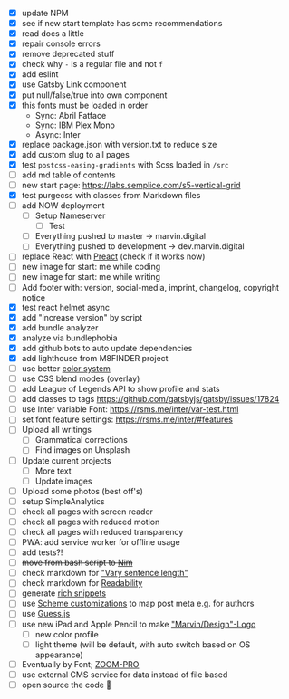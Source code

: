 - [x] update NPM
- [x] see if new start template has some recommendations
- [x] read docs a little
- [x] repair console errors
- [x] remove deprecated stuff
- [x] check why `-` is a regular file and not `f`
- [x] add eslint
- [x] use Gatsby Link component
- [x] put null/false/true into own component
- [x] this fonts must be loaded in order
  - Sync: Abril Fatface
  - Sync: IBM Plex Mono
  - Async: Inter
- [x] replace package.json with version.txt to reduce size
- [x] add custom slug to all pages
- [x] test `postcss-easing-gradients` with Scss loaded in `/src`
- [ ] add md table of contents
- [ ] new start page: https://labs.semplice.com/s5-vertical-grid
- [x] test purgecss with classes from Markdown files
- [ ] add NOW deployment
  - [ ] Setup Nameserver
    - [ ] Test
  - [ ] Everything pushed to master -> marvin.digital
  - [ ] Everything pushed to development -> dev.marvin.digital
- [ ] replace React with [Preact][1] (check if it works now)
- [ ] new image for start: me while coding
- [ ] new image for start: me while writing
- [ ] Add footer with: version, social-media, imprint, changelog, copyright
      notice
- [x] test react helmet async
- [x] add "increase version" by script
- [x] add bundle analyzer
- [x] analyze via bundlephobia
- [x] add github bots to auto update dependencies
- [x] add lighthouse from M8FINDER project
- [ ] use better [color system][10]
- [ ] use CSS blend modes (overlay)
- [ ] add League of Legends API to show profile and stats
- [ ] add classes to tags https://github.com/gatsbyjs/gatsby/issues/17824
- [ ] use Inter variable Font: https://rsms.me/inter/var-test.html
- [ ] set font feature settings: https://rsms.me/inter/#features
- [ ] Upload all writings
  - [ ] Grammatical corrections
  - [ ] Find images on Unsplash
- [ ] Update current projects
  - [ ] More text
  - [ ] Update images
- [ ] Upload some photos (best off's)
- [ ] setup SimpleAnalytics
- [ ] check all pages with screen reader
- [ ] check all pages with reduced motion
- [ ] check all pages with reduced transparency
- [ ] PWA: add service worker for offline usage
- [ ] add tests?!
- [ ] ~~move from bash script to [Nim][2]~~
- [ ] check markdown for ["Vary sentence length"][3]
- [ ] check markdown for [Readability][4]
- [ ] generate [rich snippets][5]
- [ ] use [Scheme customizations][6] to map post meta e.g. for authors
- [ ] use [Guess.js][7]
- [ ] use new iPad and Apple Pencil to make ["Marvin/Design"-Logo][8]
  - [ ] new color profile
  - [ ] light theme (will be default, with auto switch based on OS appearance)
- [ ] Eventually by Font; [ZOOM-PRO][9]
- [ ] use external CMS service for data instead of file based
- [ ] open source the code 🤫

[1]: https://www.gatsbyjs.org/packages/gatsby-plugin-preact/
[2]: https://nim-lang.org/docs/tut1.html
[3]: https://github.com/wooorm/write-music
[4]: https://wooorm.com/readability/
[5]: https://www.gatsbyjs.org/docs/seo/
[6]: https://www.gatsbyjs.org/docs/schema-customization/#foreign-key-fields
[7]: https://github.com/guess-js/guess/issues/233#issuecomment-537542342
[8]:
  https://cdn.dribbble.com/uploads/2566/original/3b90b34984de0d727ac99e2fc28afda8.png?1569966332
[9]: https://thedesignersfoundry.com/zoom-pro
[10]: https://stripe.com/de/blog/accessible-color-systems
